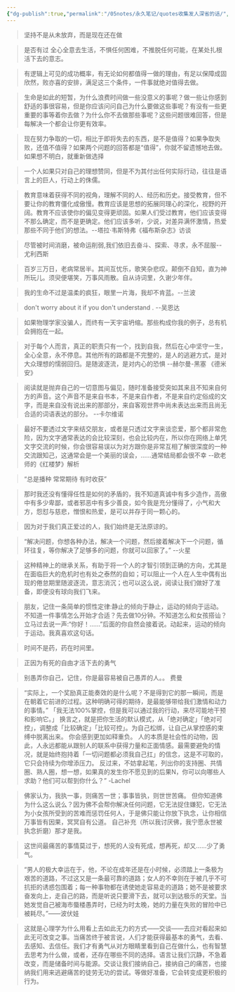 ```yaml
---
{"dg-publish":true,"permalink":"/05notes/永久笔记/quotes收集发人深省的话/","dgPassFrontmatter":true,"noteIcon":""}
---
```


> 坚持不是从未放弃，而是现在还在做

> 是否有过 全心全意去生活，不惧任何困难，不推脱任何可能，在某处扎根活下去的意志。

> 有逻辑上可见的成功概率，有无论如何都值得一做的理由，有足以保障成固欣然，败亦喜的安排，满足这三个条件，一件事就绝对值得去做。

> 生命是如此的短暂，为什么浪费时间做一些没意义的事呢？做一些让你感到舒适的事很容易，但是你应该问问自己为什么要做这些事呢？有没有一些更重要的事等着你去做？为什么你不去做那些事呢？这些问题很难回答，但是每解决一个都会让你更有效率。

> 现在努力争取的一切，相比于即将失去的东西，是不是值得？如果争取失败，还值不值得？如果两个问题的回答都是“值得”，你就不留遗憾地去做。如果想不明白，就重新做选择

> 一个人如果只对自己的理想赞同，但是不为其付出任何实际行动，往往是语言上的巨人，行动上的侏儒。

> 教育意味着获得不同的视角，理解不同的人、经历和历史。接受教育，但不要让你的教育僵化成傲慢。教育应该是思想的拓展同理心的深化，视野的开阔。教育不应该使你的偏见变得更顽固。如果人们受过教育，他们应该变得不那么确定，而不是更确定。他们应该多听，少说，对差异满怀激情，热爱那些不同于他们的想法。--塔拉·韦斯特弗《福布斯杂志》访谈

> 尽管被时间消磨，被命运削弱,我们依旧去奋斗、探索、寻求，永不屈服--尤利西斯


> 百岁三万日，老病常居半。其间互忧乐，歌笑杂悲叹。颠倒不自知，直为神所玩儿。须臾便堪笑，万事风雨散。自从诗词里，久谢少年伴。

> 我的生命不过是温柔的疯狂，眼里一片海，我却不肯蓝。--兰波

> don't worry about it if you don't understand .  --吴恩达

> 如果物理学家没骗人，而终有一天宇宙坍缩。那些构成你我的例子，总有机会拥抱在一起。

> 对于每个人而言，真正的职责只有一个，找到自我，然后在心中坚守一生，全心全意，永不停息。其他所有的路都是不完整的，是人的逃避方式，是对大众理想的懦弱回归。是随波逐流，是对内心的恐惧 --赫尔曼-黑塞 《德米安》

> 阅读就是抛弃自己的一切意图与偏见，随时准备接受突如其来且不知来自何方的声音。这个声音不是来自书本，不是来自作者，不是来自约定俗成的文字，而是来自没有说出来的那部分，来自客观世界中尚未表达出来而且尚无合适的词语表达的部分。 --卡尔维诺

> 最好不要透过文字来结交朋友，或者是只透过文字来谈恋爱，那个都非常危险，因为文字通常表达的会比较深刻，也会比较内在，所以你在网络上单凭文字交流的时候，你会很容易误以为对方跟你是非常互相了解很深度的一种交流跟知己，这通常会是一个美丽的误会，……通常结局都会很不幸 
>    --欧老师的《红楼梦》解析

> “总是播种 常常期待 有时收获”               

> 那时我还没有懂得任性是如何的矛盾的，我不知道真诚中有多少造作，高傲中有多少卑鄙，或者邪恶中有多少善良，如今我是充分懂得了，小气和大方，怨怼与慈悲，憎恨和热爱，是可以并存于同一颗心的。


> 因为对于我们真正爱过的人，我们始终是无法原谅的。



>“解决问题，你想各种办法，解决一个问题，然后接着解决下一个问题，循环往复，等你解决了足够多的问题，你就可以回家了。”  --火星

> 这种精神上的继承关系，有助于将一个人的才智引领到正确的方向，尤其是在面临巨大的危机时也有处之泰然的自如；可以阻止一个人在人生中偶有出现的倦怠期里随波逐流，意志消沉；也可以这么说，阅读让我们做好了准备，即便没有球向我们飞来。

>朋友，记住一条简单的惯性定律:静止的倾向于静止，运动的倾向于运动。不知道一件事情怎么开始才合适？先去做10分钟。不知道怎么和女孩搭讪？立马过去说一声:“你好！……”后面的你自然会接着说。动起来，运动的倾向于运动。我真喜欢这句话。

> 时间不是药，药在时间里。

> 正因为有死的自由才活下去的勇气 

>别愚弄你自己，记住，你是最容易被自己愚弄的人。。 费曼

> “实际上，一个奖励真正能奏效的是什么呢？不是得到它的那一瞬间，而是在朝着它前进的过程。这种明确可得的期待，是最能够带给我们激情和动力的事情。”
「我无法100%掌控，但是我可以通过我的行动，来尽可能地干预和影响它。」
换言之，就是把你生活的默认模式，从「绝对确定」「绝对可控」，调整成「比较确定」「比较可控」。为自己松绑，让自己从掌控感的束缚中脱离出来。
你会感到更加如释重负。
人的本质是社会性的动物，因此，人永远都能从跟别人的联系中获得力量和正面情感。最需要避免的情况，就是始终抱持着「一切问题都必须我自己扛」的信念，这是不可取的，它只会持续为你增添压力。
反过来，不妨拿起笔，列出你的支持圈、共情圈、熟人圈，想一想，如果真的发生你不愿见到的后果N，你可以向哪些人求助？他们可以帮到你什么？”
-Lachel


> 佛家认为，我执一事，则痛苦一世；事事皆执，则世世苦痛。
但你知道佛为什么这么说么？因为佛不会帮你解决任何问题，它无法捉住嫌犯，它无法为小女孩所受到的苦难而惩罚任何人，于是佛只能让你放下执念，让你相信万事皆有因果，冥冥自有公道。 自己补充（所以我讨厌佛，我宁愿永世被执念折磨）那才是我。



> 这世间最痛苦的事情莫过于，想死的人没有死成，想再死，却又……少了勇气。


> “男人的极大幸运在于，他，不论在成年还是在小时候，必须踏上一条极为艰苦的道路，不过这又是一条最可靠的道路；女人的不幸则在于被几乎不可抗拒的诱惑包围着；每一种事物都在诱使她走容易走的道路；她不是被要求奋发向上，走自己的路，而是听说只要滑下去，就可以到达极乐的天堂。当她发觉自己被海市蜃楼愚弄时，已经为时太晚，她的力量在失败的冒险中已被耗尽。”——波伏娃

>这就是心理学为什么用看上去如此无力的方式——交谈——去应对看起来如此无可改变之事。当痛苦终于被言说，人们才能获得最基本的勇气，去看、去感知、去信任。我们才有勇气从对方眼睛里看到自己在做什么，也有智慧去思考为什么做，或者，还存在哪些不同的选择。语言让我们沉静，不急着改变，而是储备时间与能源。交谈让我们接纳自己，接纳自己的痛苦，也接纳我们用来逃避痛苦的徒劳无功的尝试。等做好准备，它会转变成更积极的行为。